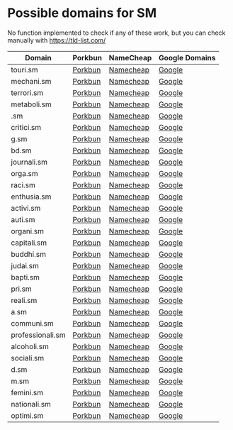 # Possible domains for SM

No function implemented to check if any of these work, but you can check manually with https://tld-list.com/

| Domain | Porkbun | NameCheap | Google Domains |
|---|---|---|---|
| touri.sm | [Porkbun](https://porkbun.com/checkout/search?prb=e814663da1&tlds=&idnLanguage=&search=search&q=touri.sm) | [Namecheap](https://www.namecheap.com/domains/registration/results/?domain=touri.sm) | [Google](https://domains.google.com/registrar/search?searchTerm=touri.sm) |
| mechani.sm | [Porkbun](https://porkbun.com/checkout/search?prb=e814663da1&tlds=&idnLanguage=&search=search&q=mechani.sm) | [Namecheap](https://www.namecheap.com/domains/registration/results/?domain=mechani.sm) | [Google](https://domains.google.com/registrar/search?searchTerm=mechani.sm) |
| terrori.sm | [Porkbun](https://porkbun.com/checkout/search?prb=e814663da1&tlds=&idnLanguage=&search=search&q=terrori.sm) | [Namecheap](https://www.namecheap.com/domains/registration/results/?domain=terrori.sm) | [Google](https://domains.google.com/registrar/search?searchTerm=terrori.sm) |
| metaboli.sm | [Porkbun](https://porkbun.com/checkout/search?prb=e814663da1&tlds=&idnLanguage=&search=search&q=metaboli.sm) | [Namecheap](https://www.namecheap.com/domains/registration/results/?domain=metaboli.sm) | [Google](https://domains.google.com/registrar/search?searchTerm=metaboli.sm) |
| .sm | [Porkbun](https://porkbun.com/checkout/search?prb=e814663da1&tlds=&idnLanguage=&search=search&q=.sm) | [Namecheap](https://www.namecheap.com/domains/registration/results/?domain=.sm) | [Google](https://domains.google.com/registrar/search?searchTerm=.sm) |
| critici.sm | [Porkbun](https://porkbun.com/checkout/search?prb=e814663da1&tlds=&idnLanguage=&search=search&q=critici.sm) | [Namecheap](https://www.namecheap.com/domains/registration/results/?domain=critici.sm) | [Google](https://domains.google.com/registrar/search?searchTerm=critici.sm) |
| g.sm | [Porkbun](https://porkbun.com/checkout/search?prb=e814663da1&tlds=&idnLanguage=&search=search&q=g.sm) | [Namecheap](https://www.namecheap.com/domains/registration/results/?domain=g.sm) | [Google](https://domains.google.com/registrar/search?searchTerm=g.sm) |
| bd.sm | [Porkbun](https://porkbun.com/checkout/search?prb=e814663da1&tlds=&idnLanguage=&search=search&q=bd.sm) | [Namecheap](https://www.namecheap.com/domains/registration/results/?domain=bd.sm) | [Google](https://domains.google.com/registrar/search?searchTerm=bd.sm) |
| journali.sm | [Porkbun](https://porkbun.com/checkout/search?prb=e814663da1&tlds=&idnLanguage=&search=search&q=journali.sm) | [Namecheap](https://www.namecheap.com/domains/registration/results/?domain=journali.sm) | [Google](https://domains.google.com/registrar/search?searchTerm=journali.sm) |
| orga.sm | [Porkbun](https://porkbun.com/checkout/search?prb=e814663da1&tlds=&idnLanguage=&search=search&q=orga.sm) | [Namecheap](https://www.namecheap.com/domains/registration/results/?domain=orga.sm) | [Google](https://domains.google.com/registrar/search?searchTerm=orga.sm) |
| raci.sm | [Porkbun](https://porkbun.com/checkout/search?prb=e814663da1&tlds=&idnLanguage=&search=search&q=raci.sm) | [Namecheap](https://www.namecheap.com/domains/registration/results/?domain=raci.sm) | [Google](https://domains.google.com/registrar/search?searchTerm=raci.sm) |
| enthusia.sm | [Porkbun](https://porkbun.com/checkout/search?prb=e814663da1&tlds=&idnLanguage=&search=search&q=enthusia.sm) | [Namecheap](https://www.namecheap.com/domains/registration/results/?domain=enthusia.sm) | [Google](https://domains.google.com/registrar/search?searchTerm=enthusia.sm) |
| activi.sm | [Porkbun](https://porkbun.com/checkout/search?prb=e814663da1&tlds=&idnLanguage=&search=search&q=activi.sm) | [Namecheap](https://www.namecheap.com/domains/registration/results/?domain=activi.sm) | [Google](https://domains.google.com/registrar/search?searchTerm=activi.sm) |
| auti.sm | [Porkbun](https://porkbun.com/checkout/search?prb=e814663da1&tlds=&idnLanguage=&search=search&q=auti.sm) | [Namecheap](https://www.namecheap.com/domains/registration/results/?domain=auti.sm) | [Google](https://domains.google.com/registrar/search?searchTerm=auti.sm) |
| organi.sm | [Porkbun](https://porkbun.com/checkout/search?prb=e814663da1&tlds=&idnLanguage=&search=search&q=organi.sm) | [Namecheap](https://www.namecheap.com/domains/registration/results/?domain=organi.sm) | [Google](https://domains.google.com/registrar/search?searchTerm=organi.sm) |
| capitali.sm | [Porkbun](https://porkbun.com/checkout/search?prb=e814663da1&tlds=&idnLanguage=&search=search&q=capitali.sm) | [Namecheap](https://www.namecheap.com/domains/registration/results/?domain=capitali.sm) | [Google](https://domains.google.com/registrar/search?searchTerm=capitali.sm) |
| buddhi.sm | [Porkbun](https://porkbun.com/checkout/search?prb=e814663da1&tlds=&idnLanguage=&search=search&q=buddhi.sm) | [Namecheap](https://www.namecheap.com/domains/registration/results/?domain=buddhi.sm) | [Google](https://domains.google.com/registrar/search?searchTerm=buddhi.sm) |
| judai.sm | [Porkbun](https://porkbun.com/checkout/search?prb=e814663da1&tlds=&idnLanguage=&search=search&q=judai.sm) | [Namecheap](https://www.namecheap.com/domains/registration/results/?domain=judai.sm) | [Google](https://domains.google.com/registrar/search?searchTerm=judai.sm) |
| bapti.sm | [Porkbun](https://porkbun.com/checkout/search?prb=e814663da1&tlds=&idnLanguage=&search=search&q=bapti.sm) | [Namecheap](https://www.namecheap.com/domains/registration/results/?domain=bapti.sm) | [Google](https://domains.google.com/registrar/search?searchTerm=bapti.sm) |
| pri.sm | [Porkbun](https://porkbun.com/checkout/search?prb=e814663da1&tlds=&idnLanguage=&search=search&q=pri.sm) | [Namecheap](https://www.namecheap.com/domains/registration/results/?domain=pri.sm) | [Google](https://domains.google.com/registrar/search?searchTerm=pri.sm) |
| reali.sm | [Porkbun](https://porkbun.com/checkout/search?prb=e814663da1&tlds=&idnLanguage=&search=search&q=reali.sm) | [Namecheap](https://www.namecheap.com/domains/registration/results/?domain=reali.sm) | [Google](https://domains.google.com/registrar/search?searchTerm=reali.sm) |
| a.sm | [Porkbun](https://porkbun.com/checkout/search?prb=e814663da1&tlds=&idnLanguage=&search=search&q=a.sm) | [Namecheap](https://www.namecheap.com/domains/registration/results/?domain=a.sm) | [Google](https://domains.google.com/registrar/search?searchTerm=a.sm) |
| communi.sm | [Porkbun](https://porkbun.com/checkout/search?prb=e814663da1&tlds=&idnLanguage=&search=search&q=communi.sm) | [Namecheap](https://www.namecheap.com/domains/registration/results/?domain=communi.sm) | [Google](https://domains.google.com/registrar/search?searchTerm=communi.sm) |
| professionali.sm | [Porkbun](https://porkbun.com/checkout/search?prb=e814663da1&tlds=&idnLanguage=&search=search&q=professionali.sm) | [Namecheap](https://www.namecheap.com/domains/registration/results/?domain=professionali.sm) | [Google](https://domains.google.com/registrar/search?searchTerm=professionali.sm) |
| alcoholi.sm | [Porkbun](https://porkbun.com/checkout/search?prb=e814663da1&tlds=&idnLanguage=&search=search&q=alcoholi.sm) | [Namecheap](https://www.namecheap.com/domains/registration/results/?domain=alcoholi.sm) | [Google](https://domains.google.com/registrar/search?searchTerm=alcoholi.sm) |
| sociali.sm | [Porkbun](https://porkbun.com/checkout/search?prb=e814663da1&tlds=&idnLanguage=&search=search&q=sociali.sm) | [Namecheap](https://www.namecheap.com/domains/registration/results/?domain=sociali.sm) | [Google](https://domains.google.com/registrar/search?searchTerm=sociali.sm) |
| d.sm | [Porkbun](https://porkbun.com/checkout/search?prb=e814663da1&tlds=&idnLanguage=&search=search&q=d.sm) | [Namecheap](https://www.namecheap.com/domains/registration/results/?domain=d.sm) | [Google](https://domains.google.com/registrar/search?searchTerm=d.sm) |
| m.sm | [Porkbun](https://porkbun.com/checkout/search?prb=e814663da1&tlds=&idnLanguage=&search=search&q=m.sm) | [Namecheap](https://www.namecheap.com/domains/registration/results/?domain=m.sm) | [Google](https://domains.google.com/registrar/search?searchTerm=m.sm) |
| femini.sm | [Porkbun](https://porkbun.com/checkout/search?prb=e814663da1&tlds=&idnLanguage=&search=search&q=femini.sm) | [Namecheap](https://www.namecheap.com/domains/registration/results/?domain=femini.sm) | [Google](https://domains.google.com/registrar/search?searchTerm=femini.sm) |
| nationali.sm | [Porkbun](https://porkbun.com/checkout/search?prb=e814663da1&tlds=&idnLanguage=&search=search&q=nationali.sm) | [Namecheap](https://www.namecheap.com/domains/registration/results/?domain=nationali.sm) | [Google](https://domains.google.com/registrar/search?searchTerm=nationali.sm) |
| optimi.sm | [Porkbun](https://porkbun.com/checkout/search?prb=e814663da1&tlds=&idnLanguage=&search=search&q=optimi.sm) | [Namecheap](https://www.namecheap.com/domains/registration/results/?domain=optimi.sm) | [Google](https://domains.google.com/registrar/search?searchTerm=optimi.sm) |
